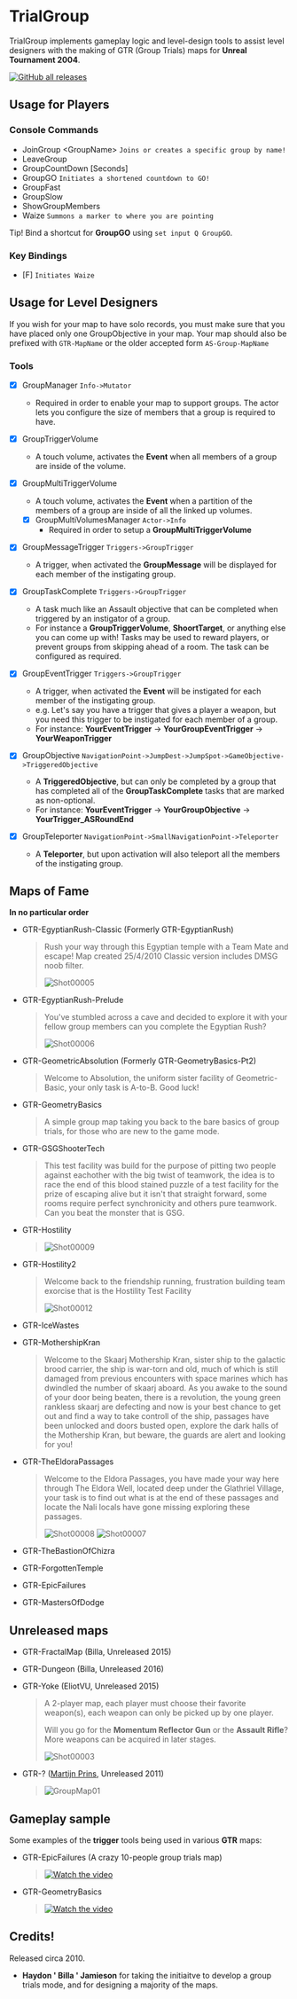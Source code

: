 # TrialGroup

TrialGroup implements gameplay logic and level-design tools to assist level designers with the making of GTR (Group Trials) maps for **Unreal Tournament 2004**. 

[![GitHub all releases](https://img.shields.io/github/downloads/EliteTrials/UT2004-TrialGroup/total)](https://github.com/EliteTrials/UT2004-TrialGroup/releases)

## Usage for Players

### Console Commands

- JoinGroup \<GroupName\> `Joins or creates a specific group by name!`
- LeaveGroup
- GroupCountDown [Seconds]
- GroupGO `Initiates a shortened countdown to GO!`
- GroupFast
- GroupSlow
- ShowGroupMembers
- Waize `Summons a marker to where you are pointing`

Tip! Bind a shortcut for **GroupGO** using `set input Q GroupGO`.

### Key Bindings

- [F] `Initiates Waize`

## Usage for Level Designers

If you wish for your map to have solo records, you must make sure that you have placed only one GroupObjective in your map. Your map should also be prefixed with `GTR-MapName` or the older accepted form `AS-Group-MapName`

### Tools

- [x] GroupManager `Info->Mutator`
  - Required in order to enable your map to support groups. The actor lets you configure the size of members that a group is required to have.

- [x] GroupTriggerVolume
  - A touch volume, activates the **Event** when all members of a group are inside of the volume.
        
- [x] GroupMultiTriggerVolume
  - A touch volume, activates the **Event** when a partition of the members of a group are inside of all the linked up volumes.

  - [x] GroupMultiVolumesManager `Actor->Info`
    - Required in order to setup a **GroupMultiTriggerVolume**
    
- [x] GroupMessageTrigger `Triggers->GroupTrigger`
  - A trigger, when activated the **GroupMessage** will be displayed for each member of the instigating group.
  
- [x] GroupTaskComplete `Triggers->GroupTrigger`
  - A task much like an Assault objective that can be completed when triggered by an instigator of a group.
  - For instance a **GroupTriggerVolume**, **ShoortTarget**, or anything else you can come up with!
        Tasks may be used to reward players, or prevent groups from skipping ahead of a room.
        The task can be configured as required.   
  
- [x] GroupEventTrigger `Triggers->GroupTrigger`
  - A trigger, when activated the **Event** will be instigated for each member of the instigating group.
  - e.g. Let's say you have a trigger that gives a player a weapon, but you need this trigger to be instigated for each member of a group.
  - For instance: **YourEventTrigger** -> **YourGroupEventTrigger** -> **YourWeaponTrigger**

- [x] GroupObjective `NavigationPoint->JumpDest->JumpSpot->GameObjective->TriggeredObjective`
  - A **TriggeredObjective**, but can only be completed by a group that has completed all of the **GroupTaskComplete** tasks that are marked as non-optional.
  - For instance: **YourEventTrigger** -> **YourGroupObjective** -> **YourTrigger_ASRoundEnd**
        
- [x] GroupTeleporter `NavigationPoint->SmallNavigationPoint->Teleporter`
  - A **Teleporter**, but upon activation will also teleport all the members of the instigating group.

## Maps of Fame

**In no particular order**

- GTR-EgyptianRush-Classic (Formerly GTR-EgyptianRush)
  > Rush your way through this Egyptian temple with a Team Mate and escape! Map created 25/4/2010 Classic version includes DMSG noob filter.
  >
  >  ![Shot00005](https://user-images.githubusercontent.com/808593/223332791-d20065e6-c9e4-416a-aa2b-12223b7eb17b.png)
  
- GTR-EgyptianRush-Prelude
  > You've stumbled across a cave and decided to explore it with your fellow group members can you complete the Egyptian Rush?
  >
  > ![Shot00006](https://user-images.githubusercontent.com/808593/223332845-5fd41af9-96e2-484b-b70c-05e2ec2cab70.png)

- GTR-GeometricAbsolution (Formerly GTR-GeometryBasics-Pt2)
  > Welcome to Absolution, the uniform sister facility of Geometric-Basic, your only task is A-to-B. Good luck!
 
- GTR-GeometryBasics
  > A simple group map taking you back to the bare basics of group trials, for those who are new to the game mode.
  
- GTR-GSGShooterTech
  > This test facility was build for the purpose of pitting two people against eachother with the big twist of teamwork, the idea is to race the end of this blood stained puzzle of a test facility for the prize of escaping alive but it isn't that straight forward, some rooms require perfect synchronicity and others pure teamwork. Can you beat the monster that is GSG.
   
- GTR-Hostility
  > ![Shot00009](https://user-images.githubusercontent.com/808593/223341160-e9145a62-63c2-4931-90f4-4309507e6d29.png)


- GTR-Hostility2
  > Welcome back to the friendship running, frustration building team exorcise that is the Hostility Test Facility
  > 
  > ![Shot00012](https://user-images.githubusercontent.com/808593/223341206-ab6b4bc2-bf78-4b61-9c10-b2f547cdba0a.png)

- GTR-IceWastes

- GTR-MothershipKran
  > Welcome to the Skaarj Mothership Kran, sister ship to the galactic brood carrier, the ship is war-torn and old, much of which is still damaged from previous encounters with space marines which has dwindled the number of skaarj aboard. As you awake to the sound of your door being beaten, there is a revolution, the young green rankless skaarj are defecting and now is your best chance to get out and find a way to take controll of the ship, passages have been unlocked and doors busted open, explore the dark halls of the Mothership Kran, but beware, the guards are alert and looking for you!

- GTR-TheEldoraPassages
  > Welcome to the Eldora Passages, you have made your way here through The Eldora Well, located deep under the Glathriel Village, your task is to find out what is at the end of these passages and locate the Nali locals have gone missing exploring these passages.
  >
  > ![Shot00008](https://user-images.githubusercontent.com/808593/223337333-0a5001ba-e3ac-4f14-bf74-53b348549c10.png) ![Shot00007](https://user-images.githubusercontent.com/808593/223337344-edd8c9f1-c41a-4fdb-b445-7ae1ed4ed29d.png)

- GTR-TheBastionOfChizra

- GTR-ForgottenTemple

- GTR-EpicFailures

- GTR-MastersOfDodge

## Unreleased maps

- GTR-FractalMap (Billa, Unreleased 2015)

- GTR-Dungeon (Billa, Unreleased 2016)

- GTR-Yoke (EliotVU, Unreleased 2015)
  > A 2-player map, each player must choose their favorite weapon(s), each weapon can only be picked up by one player.
  >
  > Will you go for the **Momentum Reflector Gun** or the **Assault Rifle**? More weapons can be acquired in later stages.
  >
  > ![Shot00003](https://user-images.githubusercontent.com/808593/223329499-862d94a9-2e9d-4442-9526-0697d5dd7041.png)
  
- GTR-? ([Martijn Prins](http://www.martijnprins.com/level-design/), Unreleased 2011)
  > ![GroupMap01](https://user-images.githubusercontent.com/808593/223343122-5efb685a-57da-4214-9470-52ec36ff9a54.jpg)  

## Gameplay sample

Some examples of the **trigger** tools being used in various **GTR** maps:

- GTR-EpicFailures (A crazy 10-people group trials map)
  > [![Watch the video](https://img.youtube.com/vi/cVDr_BNKmC4/hqdefault.jpg)](https://youtu.be/cVDr_BNKmC4)

- GTR-GeometryBasics
  > [![Watch the video](https://img.youtube.com/vi/yfIcML7SpyU/hqdefault.jpg)](https://youtu.be/yfIcML7SpyU)

## Credits!

Released circa 2010.

- **Haydon ' Billa ' Jamieson** for taking the initiaitve to develop a group trials mode, and for designing a majority of the maps.
